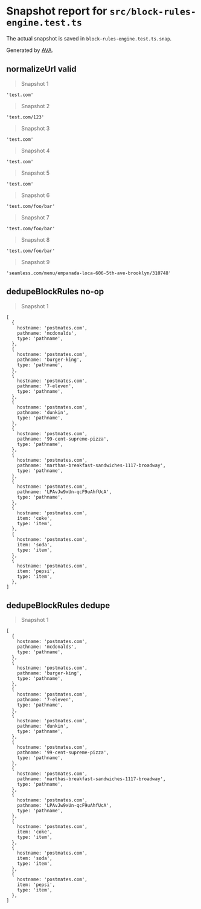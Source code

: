 # Snapshot report for `src/block-rules-engine.test.ts`

The actual snapshot is saved in `block-rules-engine.test.ts.snap`.

Generated by [AVA](https://avajs.dev).

## normalizeUrl valid

> Snapshot 1

    'test.com'

> Snapshot 2

    'test.com/123'

> Snapshot 3

    'test.com'

> Snapshot 4

    'test.com'

> Snapshot 5

    'test.com'

> Snapshot 6

    'test.com/foo/bar'

> Snapshot 7

    'test.com/foo/bar'

> Snapshot 8

    'test.com/foo/bar'

> Snapshot 9

    'seamless.com/menu/empanada-loca-606-5th-ave-brooklyn/310748'

## dedupeBlockRules no-op

> Snapshot 1

    [
      {
        hostname: 'postmates.com',
        pathname: 'mcdonalds',
        type: 'pathname',
      },
      {
        hostname: 'postmates.com',
        pathname: 'burger-king',
        type: 'pathname',
      },
      {
        hostname: 'postmates.com',
        pathname: '7-eleven',
        type: 'pathname',
      },
      {
        hostname: 'postmates.com',
        pathname: 'dunkin',
        type: 'pathname',
      },
      {
        hostname: 'postmates.com',
        pathname: '99-cent-supreme-pizza',
        type: 'pathname',
      },
      {
        hostname: 'postmates.com',
        pathname: 'marthas-breakfast-sandwiches-1117-broadway',
        type: 'pathname',
      },
      {
        hostname: 'postmates.com',
        pathname: 'LPAvJw9xUn-qcF9uAhfUcA',
        type: 'pathname',
      },
      {
        hostname: 'postmates.com',
        item: 'coke',
        type: 'item',
      },
      {
        hostname: 'postmates.com',
        item: 'soda',
        type: 'item',
      },
      {
        hostname: 'postmates.com',
        item: 'pepsi',
        type: 'item',
      },
    ]

## dedupeBlockRules dedupe

> Snapshot 1

    [
      {
        hostname: 'postmates.com',
        pathname: 'mcdonalds',
        type: 'pathname',
      },
      {
        hostname: 'postmates.com',
        pathname: 'burger-king',
        type: 'pathname',
      },
      {
        hostname: 'postmates.com',
        pathname: '7-eleven',
        type: 'pathname',
      },
      {
        hostname: 'postmates.com',
        pathname: 'dunkin',
        type: 'pathname',
      },
      {
        hostname: 'postmates.com',
        pathname: '99-cent-supreme-pizza',
        type: 'pathname',
      },
      {
        hostname: 'postmates.com',
        pathname: 'marthas-breakfast-sandwiches-1117-broadway',
        type: 'pathname',
      },
      {
        hostname: 'postmates.com',
        pathname: 'LPAvJw9xUn-qcF9uAhfUcA',
        type: 'pathname',
      },
      {
        hostname: 'postmates.com',
        item: 'coke',
        type: 'item',
      },
      {
        hostname: 'postmates.com',
        item: 'soda',
        type: 'item',
      },
      {
        hostname: 'postmates.com',
        item: 'pepsi',
        type: 'item',
      },
    ]
